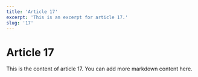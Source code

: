 ```yaml
---
title: 'Article 17'
excerpt: 'This is an excerpt for article 17.'
slug: '17'
---
```


# Article 17

This is the content of article 17. You can add more markdown content here.
